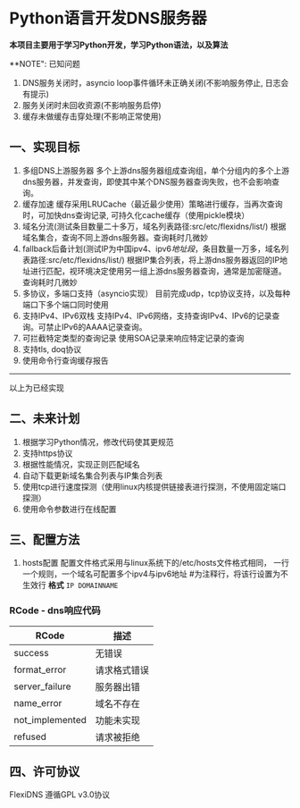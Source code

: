 # Python语言开发DNS服务器

**本项目主要用于学习Python开发，学习Python语法，以及算法**

**NOTE": 已知问题
1. DNS服务关闭时，asyncio loop事件循环未正确关闭(不影响服务停止, 日志会有提示)
2. 服务关闭时未回收资源(不影响服务启停)
3. 缓存未做缓存击穿处理(不影响正常使用)

## 一、实现目标
1. 多组DNS上游服务器
多个上游dns服务器组成查询组，单个分组内的多个上游dns服务器，并发查询，即使其中某个DNS服务器查询失败，也不会影响查询。
2. 缓存加速
缓存采用LRUCache（最近最少使用）策略进行缓存，当再次查询时，可加快dns查询记录, 可持久化cache缓存（使用pickle模块）
3. 域名分流(测试条目数量二十多万，域名列表路径:src/etc/flexidns/list/)
根据域名集合，查询不同上游dns服务器。查询耗时几微妙
4. fallback后备计划(测试IP为中国ipv4、ipv6*地址段*，条目数量一万多，域名列表路径:src/etc/flexidns/list/)
根据IP集合列表，将上游dns服务器返回的IP地址进行匹配，视环境决定使用另一组上游dns服务器查询，通常是加密隧道。查询耗时几微妙
5. 多协议，多端口支持（asyncio实现）
目前完成udp，tcp协议支持，以及每种端口下多个端口同时使用
6. 支持IPv4、IPv6双栈
支持IPv4、IPv6网络，支持查询IPv4、IPv6的记录查询。可禁止IPv6的AAAA记录查询。
7. 可拦截特定类型的查询记录
使用SOA记录来响应特定记录的查询
8. 支持tls, doq协议
9. 使用命令行查询缓存报告

---
以上为已经实现
## 二、未来计划
1. 根据学习Python情况，修改代码使其更规范
2. 支持https协议
3. 根据性能情况，实现正则匹配域名
4. 自动下载更新域名集合列表与IP集合列表
5. 使用tcp进行速度探测（使用linux内核提供链接表进行探测，不使用固定端口探测）
6. 使用命令参数进行在线配置

## 三、配置方法
1. hosts配置
配置文件格式采用与linux系统下的/etc/hosts文件格式相同，
一行一个规则，一个域名可配置多个ipv4与ipv6地址
\#为注释行，将该行设置为不生效行
**格式**
`IP DOMAINNAME`

### RCode - dns响应代码
| RCode | 描述 |
| --- | --- |
| success | 无错误 |
| format_error | 请求格式错误 |
| server_failure | 服务器出错 |
| name_error | 域名不存在 |
| not_implemented | 功能未实现 |
| refused | 请求被拒绝 |

## 四、许可协议
FlexiDNS 遵循GPL v3.0协议
